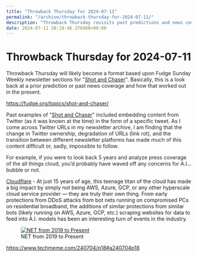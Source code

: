 ```yaml
---
title: "Throwback Thursday for 2024-07-11"
permalink: "/archive/throwback-thursday-for-2024-07-11/"
description: "Throwback Thursday revisits past predictions and news coverage, highlighting the evolution of tech trends like Cloudflare."
date: 2024-07-11 20:18:46.376960+00:00
---
```


<!-- buttondown-editor-mode: plaintext --><h1>Throwback Thursday for 2024-07-11</h1><p><span style="color: rgb(34, 34, 34)">Throwback Thursday will likely become a format based upon Fudge Sunday Weekly newsletter sections for "</span><a target="_blank" rel="noopener noreferrer nofollow" href="https://fudge.org/topics/shot-and-chaser/?utm_source=hot-fudge-daily&amp;utm_medium=email&amp;utm_campaign=throwback-thursday">Shot and Chaser</a><span style="color: rgb(34, 34, 34)">". Basically, this is a look back at a prior prediction or past news coverage and how that worked out in the present.</span></p><p><a target="_blank" rel="noopener noreferrer nofollow" href="https://fudge.org/topics/shot-and-chaser/">https://fudge.org/topics/shot-and-chaser/</a></p><p><span style="color: rgb(34, 34, 34)">Past examples of "</span><a target="_blank" rel="noopener noreferrer nofollow" href="https://fudge.org/topics/shot-and-chaser/?utm_source=hot-fudge-daily&amp;utm_medium=email&amp;utm_campaign=throwback-thursday">Shot and Chaser</a><span style="color: rgb(34, 34, 34)">" included embedding content from Twitter (as it was known at the time) in the form of a specific tweet. As I come across Twitter URLs in my newsletter archive, I am finding that the change in Twitter ownership, degradation of URLs (link rot), and the transition between different newsletter platforms has made much of this content difficult or, sadly, impossible to follow.</span></p><p><span style="color: rgb(34, 34, 34)">For example, if you were to look back 5 years and analyze press coverage of the all things cloud, you’d probably have waved off any concerns for A.I… bubble or not.</span></p><p><a target="_blank" rel="noopener noreferrer nofollow" href="https://finance.yahoo.com/quote/NET/">Cloudflare</a> - At just 15 years of age, this teenage titan of the cloud has made a big impact by simply not being AWS, Azure, GCP, or any other hyperscale cloud service provider — they are truly their own thing. From early protections from DDoS attacks from bot nets running on compromised PCs on residential broadband, the additions of similar protections from similar bots (likely running on AWS, Azure, GCP, etc.) scraping websites for data to feed into A.I. models has been an interesting turn of events in the industry.</p><figure><a href="https://finance.yahoo.com/quote/NET/" target="_blank" rel="noopener noreferrer"><img src="https://assets.buttondown.email/images/3e3885ac-2393-4520-b736-ae27c4ff00f0.png?w=960&amp;fit=max" alt="NET from 2019 to Present" draggable="false" contenteditable="false"></a><figcaption>NET from 2019 to Present</figcaption></figure><p></p><p><a target="_blank" rel="noopener noreferrer nofollow" href="https://www.techmeme.com/240704/p18#a240704p18">https://www.techmeme.com/240704/p18#a240704p18</a></p><p></p><p></p><ol class="footnotes"></ol>
